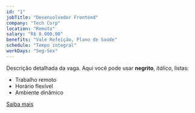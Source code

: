 ```yaml
---
id: "1"
jobTitle: "Desenvolvedor Frontend"
company: "Tech Corp"
location: "Remoto"
salary: "R$ 8.000,00"
benefits: "Vale Refeição, Plano de Saúde"
schedule: "Tempo integral"
workDays: "Seg-Sex"
---
```


Descrição detalhada da vaga. Aqui você pode usar **negrito**, _itálico_, listas:

- Trabalho remoto
- Horário flexível
- Ambiente dinâmico

[Saiba mais](https://example.com)
